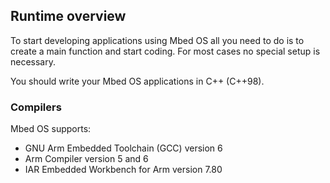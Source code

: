 ## Runtime overview

To start developing applications using Mbed OS all you need to do is to create a main function and start coding. For most cases no special setup is necessary.

You should write your Mbed OS applications in C++ (C++98).

### Compilers

Mbed OS supports:
* GNU Arm Embedded Toolchain (GCC) version 6
* Arm Compiler version 5 and 6
* IAR Embedded Workbench for Arm version 7.80
